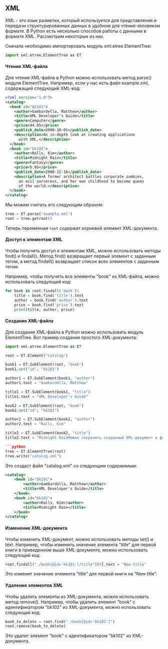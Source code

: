 ## XML

XML - это язык разметки, который используется для представления и передачи структурированных данных в удобном для чтения человеком формате. В Python есть несколько способов работы с данными в формате XML. Рассмотрим некоторые из них.

Сначала необходимо импортировать модуль xml.etree.ElementTree:

```python
import xml.etree.ElementTree as ET
```

#### Чтение XML-файла

Для чтения XML-файла в Python можно использовать метод parse() модуля ElementTree. Например, если у нас есть файл example.xml, содержащий следующий XML-код:

```xml
<?xml version="1.0"?>
<catalog>
  <book id="bk101">
    <author>Gambardella, Matthew</author>
    <title>XML Developer's Guide</title>
    <genre>Computer</genre>
    <price>44.95</price>
    <publish_date>2000-10-01</publish_date>
    <description>An in-depth look at creating applications
      with XML.</description>
  </book>
  <book id="bk102">
    <author>Ralls, Kim</author>
    <title>Midnight Rain</title>
    <genre>Fantasy</genre>
    <price>5.95</price>
    <publish_date>2000-12-16</publish_date>
    <description>A former architect battles corporate zombies,
      an evil sorceress, and her own childhood to become queen
      of the world.</description>
  </book>
</catalog>
```

Мы можем считать его следующим образом:

```python
tree = ET.parse('example.xml')
root = tree.getroot()
```

Теперь переменная `root` содержит корневой элемент XML-документа.

#### Доступ к элементам XML

Чтобы получить доступ к элементам XML, можно использовать методы find() и findall(). Метод find() возвращает первый элемент с заданным тегом, а метод findall() возвращает список всех элементов с заданным тегом.

Например, чтобы получить все элементы "book" из XML-файла, можно использовать следующий код:

```python
for book in root.findall('book'):
    title = book.find('title').text
    author = book.find('author').text
    price = book.find('price').text
    print(title, author, price)
```

#### Создание XML-файла

Для создания XML-файла в Python можно использовать модуль ElementTree. Вот пример создания простого XML-документа:

```python
import xml.etree.ElementTree as ET

root = ET.Element("catalog")

book1 = ET.SubElement(root, "book")
book1.set("id", "bk101")

author1 = ET.SubElement(book1, "author")
author1.text = "Gambardella, Matthew"

title1 = ET.SubElement(book1, "title")
title1.text = "XML Developer's Guide"

book2 = ET.SubElement(root, "book")
book2.set("id", "bk102")

author2 = ET.SubElement(book2, "author")
author2.text = "Ralls, Kim"

title2 = ET.SubElement(book2, "title")
title2.text = "Midnight RainМожно сохранить созданный XML-документ в файл следующим образом:

```python
tree = ET.ElementTree(root)
tree.write("catalog.xml")
```

Это создаст файл "catalog.xml" со следующим содержимым:

```xml
<catalog>
    <book id="bk101">
        <author>Gambardella, Matthew</author>
        <title>XML Developer's Guide</title>
    </book>
    <book id="bk102">
        <author>Ralls, Kim</author>
        <title>Midnight Rain</title>
    </book>
</catalog>
```

#### Изменение XML-документа

Чтобы изменить XML-документ, можно использовать методы set() и text. Например, чтобы изменить значение элемента "title" для первой книги в приведенном выше XML-документе, можно использовать следующий код:

```python
root.findall("./book[@id='bk101']/title")[0].text = "New title"
```

Это изменит значение элемента "title" для первой книги на "New title".

#### Удаление элементов XML

Чтобы удалить элементы из XML-документа, можно использовать метод remove(). Например, чтобы удалить элемент "book" с идентификатором "bk102" из XML-документа, можно использовать следующий код:

```python
book_to_delete = root.find("./book[@id='bk102']")
root.remove(book_to_delete)
```

Это удалит элемент "book" с идентификатором "bk102" из XML-документа.

